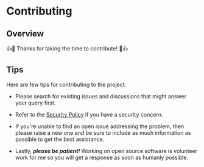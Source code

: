 # Contributing

## Overview

:+1::tada: Thanks for taking the time to contribute! :tada::+1:

## Tips

Here are few tips for contributing to the project.

* Please search for existing issues and discussions that might answer your query first.

* Refer to the [Security Policy](SECURITY.md "Security Policy") if you have a security concern.

* If you're unable to find an open issue addressing the problem, then please raise a new one and be sure to include as much information as possible to get the best assistance.

* Lastly, ___please be patient!___ Working on open source software is volunteer work for me so you will get a response as soon as humanly possible.
